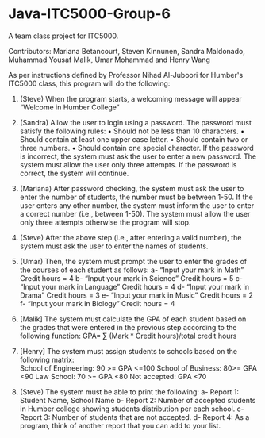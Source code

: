 # Java-ITC5000-Group-6
A team class project for ITC5000. 

Contributors: Mariana Betancourt, Steven Kinnunen, Sandra Maldonado, Muhammad Yousaf Malik, Umar Mohammad and Henry Wang

As per instructions defined by Professor Nihad Al-Juboori for Humber's ITC5000 class, this program will do the following:

1. (Steve) When the program starts, a welcoming message will appear “Welcome in Humber College” 

2. (Sandra) Allow the user to login using a password. The password must satisfy the following rules:
 • Should not be less than 10 characters. 
• Should contain at least one upper case letter. 
• Should contain two or three numbers. 
• Should contain one special character. 
If the password is incorrect, the system must ask the user to enter a new password. The system must allow the user only three attempts. If the password is correct, the system will continue.

3. (Mariana) After password checking, the system must ask the user to enter the number of students, the number must be between 1-50. If the user enters any other number, the system must inform the user to enter a correct number (i.e., between 1-50). The system must allow the user only three attempts otherwise the program will stop.

4. (Steve) After the above step (i.e., after entering a valid number), the system must ask the user to enter the names of students. 

5. (Umar) Then, the system must prompt the user to enter the grades of the courses of each student as follows: 
a- “Input your mark in Math” Credit hours = 4 
b- “Input your mark in Science” Credit hours = 5 
c- “Input your mark in Language” Credit hours = 4 
d- “Input your mark in Drama” Credit hours = 3 
e- “Input your mark in Music” Credit hours = 2 
f- “Input your mark in Biology” Credit hours = 4

6. [Malik] The system must calculate the GPA of each student based on the grades that were entered in the previous step according to the following function: 
GPA= ∑ (Mark * Credit hours)/total credit hours

7. [Henry] The system must assign students to schools based on the following matrix:  
School of Engineering: 90 >= GPA <=100 
School of Business: 80>= GPA <90 
Law School: 70 >= GPA <80 
Not accepted: GPA <70

8. (Steve) The system must be able to print the following: 
a- Report 1: Student Name, School Name
b- Report 2: Number of accepted students in Humber college showing students distribution per each school. 
c- Report 3: Number of students that are not accepted. 
d- Report 4: As a program, think of another report that you can add to your list.

